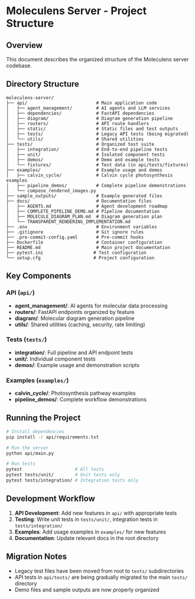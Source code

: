 # Moleculens Server - Project Structure

## Overview
This document describes the organized structure of the Moleculens server codebase.

## Directory Structure

```
moleculens-server/
├── api/                          # Main application code
│   ├── agent_management/         # AI agents and LLM services
│   ├── dependencies/             # FastAPI dependencies
│   ├── diagram/                  # Diagram generation pipeline
│   ├── routers/                  # API route handlers
│   ├── static/                   # Static files and test outputs
│   ├── tests/                    # Legacy API tests (being migrated)
│   └── utils/                    # Shared utilities
├── tests/                        # Organized test suite
│   ├── integration/              # End-to-end pipeline tests
│   ├── unit/                     # Isolated component tests
│   ├── demos/                    # Demo and example tests
│   └── fixtures/                 # Test data (in api/tests/fixtures)
├── examples/                     # Example usage and demos
│   ├── calvin_cycle/             # Calvin cycle photosynthesis examples
│   ├── pipeline_demos/           # Complete pipeline demonstrations
│   └── compose_rendered_images.py
├── sample_outputs/               # Example generated files
├── docs/                         # Documentation files
│   ├── AGENTS.md                 # Agent development roadmap
│   ├── COMPLETE_PIPELINE_DEMO.md # Pipeline documentation
│   ├── MOLECULE_DIAGRAM_PLAN.md  # Diagram generation plan
│   └── TRANSPARENT_RENDERING_IMPLEMENTATION.md
├── .env                          # Environment variables
├── .gitignore                    # Git ignore rules
├── .pre-commit-config.yaml       # Pre-commit hooks
├── Dockerfile                    # Container configuration
├── README.md                     # Main project documentation
├── pytest.ini                   # Test configuration
└── setup.cfg                    # Project configuration
```

## Key Components

### API (`api/`)
- **agent_management/**: AI agents for molecular data processing
- **routers/**: FastAPI endpoints organized by feature
- **diagram/**: Molecular diagram generation pipeline
- **utils/**: Shared utilities (caching, security, rate limiting)

### Tests (`tests/`)
- **integration/**: Full pipeline and API endpoint tests
- **unit/**: Individual component tests
- **demos/**: Example usage and demonstration scripts

### Examples (`examples/`)
- **calvin_cycle/**: Photosynthesis pathway examples
- **pipeline_demos/**: Complete workflow demonstrations

## Running the Project

```bash
# Install dependencies
pip install -r api/requirements.txt

# Run the server
python api/main.py

# Run tests
pytest                    # All tests
pytest tests/unit/        # Unit tests only
pytest tests/integration/ # Integration tests only
```

## Development Workflow

1. **API Development**: Add new features in `api/` with appropriate tests
2. **Testing**: Write unit tests in `tests/unit/`, integration tests in `tests/integration/`
3. **Examples**: Add usage examples in `examples/` for new features
4. **Documentation**: Update relevant docs in the root directory

## Migration Notes

- Legacy test files have been moved from root to `tests/` subdirectories
- API tests in `api/tests/` are being gradually migrated to the main `tests/` directory
- Demo files and sample outputs are now properly organized

